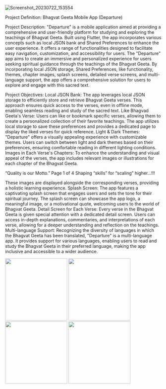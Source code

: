 ![Screenshot_20230722_153554](https://github.com/BruceLeeAnuragK/bhagwat_gita1/assets/113960212/1bb45a09-bf76-48ac-9207-8715bb5c78aa)

Project Definition: Bhagvat Geeta Mobile App (Departure)

Project Description:
"Departure" is a mobile application aimed at providing a comprehensive and user-friendly
platform for studying and exploring the teachings of Bhagvat Geeta. Built using Flutter, the app
incorporates various concepts such as local JSON bank and Shared Preferences to enhance the
user experience. It offers a range of functionalities designed to facilitate easy navigation,
customization, and accessibility for users.
The "Departure" app aims to create an immersive and personalized experience for users seeking
spiritual guidance through the teachings of the Bhagvat Geeta. By incorporating local JSON
storage, Shared Preferences, like functionality, themes, chapter images, splash screens, detailed
verse screens, and multi-language support, the app offers a comprehensive solution for users to
explore and engage with this sacred text.

Project Objectives:
Local JSON Bank: The app leverages local JSON storage to efficiently store and retrieve
Bhagvat Geeta verses. This approach ensures quick access to the verses, even in offline mode,
enabling seamless reading and study of the sacred text.
Like Bhagvad Geeta's Verse: Users can like or bookmark specific verses, allowing them to
create a personalized collection of their favorite teachings. The app utilizes local storage to save
these preferences and provides a dedicated page to display the liked verses for quick reference.
Light & Dark Themes: "Departure" offers a visually appealing experience with customizable
themes. Users can switch between light and dark themes based on their preferences, ensuring
comfortable reading in different lighting conditions.
Images in Each Verse's Chapters: To enhance the understanding and visual appeal of the
verses, the app includes relevant images or illustrations for each chapter of the Bhagvat Geeta.

“Quality is our Motto.” Page 1 of 4 Shaping “skills” for “scaling” higher...!!!

These images are displayed alongside the corresponding verses, providing a holistic learning
experience.
Splash Screen: The app features a captivating splash screen that engages users and sets the tone
for their spiritual journey. The splash screen can showcase the app logo, a meaningful image, or
a motivational quote, welcoming users to the world of Bhagvat Geeta.
Detail Screen for Each Verse: Every verse in the Bhagvat Geeta is given special attention with
a dedicated detail screen. Users can access in-depth explanations, commentaries, and
interpretations of each verse, allowing for a deeper understanding and reflection on the
teachings.
Multi-language Support: Recognizing the diversity of languages in which the Bhagvat Geeta
has been translated, "Departure" is a multi-language app. It provides support for various
languages, enabling users to read and study the Bhagvat Geeta in their preferred language,
making the app inclusive and accessible to a wider audience.


<img src="https://github.com/BruceLeeAnuragK/bhagwat_gita1/assets/113960212/9aab0862-0f35-4a7c-b740-bc56b690f125" height="200">
<img src="https://github.com/BruceLeeAnuragK/bhagwat_gita1/assets/113960212/a53ac6bc-46fa-441e-8895-757c286b9b20" height="200">
<img src="https://github.com/BruceLeeAnuragK/bhagwat_gita1/assets/113960212/936a3e8b-4797-49de-9f9d-67a766fa0d44" height="200">
<img src="https://github.com/BruceLeeAnuragK/bhagwat_gita1/assets/113960212/ece5476a-8ca9-4026-b37b-89d134fbe6c4" height="200">



